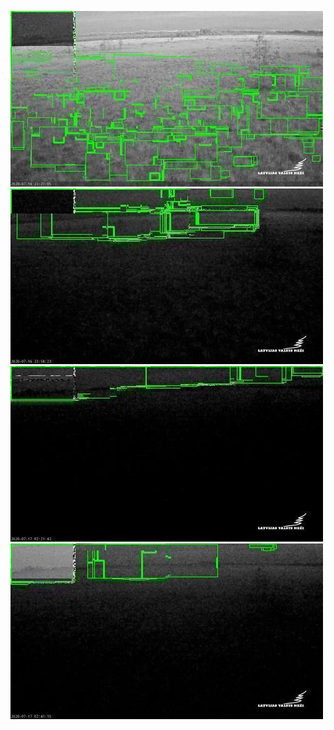![20200716-221901-224906](in/20200716/20200716-221901-224906_0_.jpg)
![20200716-224911-231916](in/20200716/20200716-224911-231916_0_.jpg)
![20200717-010026-013031](in/20200717/20200717-010026-013031_0_.jpg)
![20200717-013036-020041](in/20200717/20200717-013036-020041_0_.jpg)
